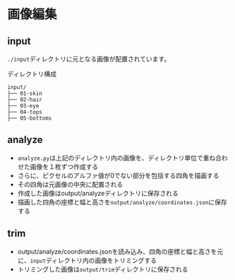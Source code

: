 # 画像編集

## input

`./input`ディレクトリに元となる画像が配置されています。

ディレクトリ構成

```
input/
├── 01-skin
├── 02-hair
├── 03-eye
├── 04-tops
├── 05-bottoms
```

## analyze

- `analyze.py`は上記のディレクトリ内の画像を、ディレクトリ単位で重ね合わせた画像を１枚ずつ作成する
- さらに、ピクセルのアルファ値が0でない部分を包括する四角を描画する
- その四角は元画像の中央に配置される
- 作成した画像はoutput/analyzeディレクトリに保存される
- 描画した四角の座標と幅と高さを`output/analyze/coordinates.json`に保存する

## trim

- output/analyze/coordinates.jsonを読み込み、四角の座標と幅と高さを元に、`input`ディレクトリ内の画像をトリミングする
- トリミングした画像は`output/trim`ディレクトリに保存される
